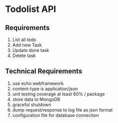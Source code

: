 Todolist API
============

Requirements
-----------
1. List all todo
2. Add new Task
3. Update done task
4. Delete task


Technical Requirements
-----------
1. use echo webframework
2. content-type is application/json
3. unit testing coverage at least 60% / package
4. store data to MongoDB
5. graceful shutdown
6. dump request/response to log file as json format
7. configuration file for database connection